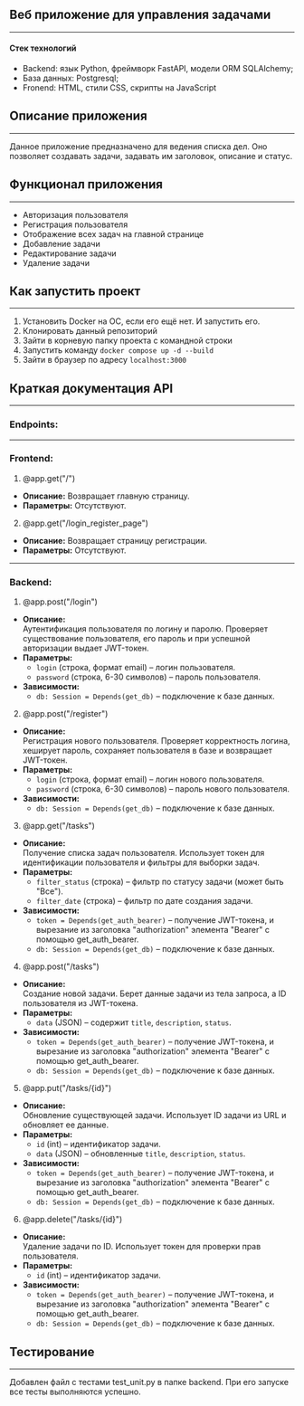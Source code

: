 ## Веб приложение для управления задачами
---
#### Стек технологий
- Backend: язык Python, фреймворк FastAPI, модели ORM SQLAlchemy;
- База данных: Postgresql;
- Fronend: HTML, стили CSS, скрипты на JavaScript

## Описание приложения
---
Данное приложение предназначено для ведения списка дел. Оно позволяет создавать задачи, задавать им заголовок, описание и статус.
## Функционал приложения
---
- Авторизация пользователя
- Регистрация пользователя
- Отображение всех задач на главной странице
- Добавление задачи
- Редактирование задачи
- Удаление задачи
## Как запустить проект
---
1. Установить Docker на ОС, если его ещё нет. И запустить его.
2. Клонировать данный репозиторий
3. Зайти в корневую папку проекта с командной строки
4. Запустить команду `docker compose up -d --build`
5. Зайти в браузер по адресу `localhost:3000`
## Краткая документация API
---
### Endpoints:
---
### Frontend:
1. @app.get("/")
- **Описание:**
	Возвращает главную страницу.
- **Параметры:**
	Отсутствуют.
2. @app.get("/login_register_page")
- **Описание:**
	Возвращает страницу регистрации.
- **Параметры:**
	Отсутствуют.	

---
### Backend:
1. @app.post("/login")
- **Описание:**  
    Аутентификация пользователя по логину и паролю. Проверяет существование пользователя, его пароль и при успешной авторизации выдает JWT-токен.
- **Параметры:**
    - `login` (строка, формат email) – логин пользователя.
    - `password` (строка, 6-30 символов) – пароль пользователя.
- **Зависимости:**
    - `db: Session = Depends(get_db)` – подключение к базе данных.
2. @app.post("/register")
- **Описание:**  
    Регистрация нового пользователя. Проверяет корректность логина, хеширует пароль, сохраняет пользователя в базе и возвращает JWT-токен.
- **Параметры:**
    - `login` (строка, формат email) – логин нового пользователя.
    - `password` (строка, 6-30 символов) – пароль нового пользователя.
- **Зависимости:**
    - `db: Session = Depends(get_db)` – подключение к базе данных.
3. @app.get("/tasks")
- **Описание:**  
    Получение списка задач пользователя. Использует токен для идентификации пользователя и фильтры для выборки задач.
- **Параметры:**
    - `filter_status` (строка) – фильтр по статусу задачи (может быть "Все").
    - `filter_date` (строка) – фильтр по дате создания задачи.
- **Зависимости:**
    - `token = Depends(get_auth_bearer)` – получение JWT-токена, и вырезание из заголовка "authorization" элемента "Bearer" с помощью get_auth_bearer.
    - `db: Session = Depends(get_db)` – подключение к базе данных.
4. @app.post("/tasks")
- **Описание:**  
    Создание новой задачи. Берет данные задачи из тела запроса, а ID пользователя из JWT-токена.
- **Параметры:**
    - `data` (JSON) – содержит `title`, `description`, `status`.
- **Зависимости:**
    - `token = Depends(get_auth_bearer)` – получение JWT-токена, и вырезание из заголовка "authorization" элемента "Bearer" с помощью get_auth_bearer.
    - `db: Session = Depends(get_db)` – подключение к базе данных.
5. @app.put("/tasks/{id}")
- **Описание:**  
    Обновление существующей задачи. Использует ID задачи из URL и обновляет ее данные.
- **Параметры:**
    - `id` (int) – идентификатор задачи.
    - `data` (JSON) – обновленные `title`, `description`, `status`.
- **Зависимости:**
    - `token = Depends(get_auth_bearer)` – получение JWT-токена, и вырезание из заголовка "authorization" элемента "Bearer" с помощью get_auth_bearer.
    - `db: Session = Depends(get_db)` – подключение к базе данных.
6. @app.delete("/tasks/{id}")
- **Описание:**  
	Удаление задачи по ID. Использует токен для проверки прав пользователя.
- **Параметры:**
    - `id` (int) – идентификатор задачи.
- **Зависимости:**
    - `token = Depends(get_auth_bearer)` – получение JWT-токена, и вырезание из заголовка "authorization" элемента "Bearer" с помощью get_auth_bearer.
    - `db: Session = Depends(get_db)` – подключение к базе данных.

## Тестирование
---
Добавлен файл с тестами test_unit.py в папке backend. При его запуске все тесты выполняются успешно.